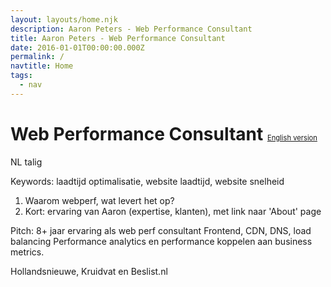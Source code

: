 ```yaml
---
layout: layouts/home.njk
description: Aaron Peters - Web Performance Consultant
title: Aaron Peters - Web Performance Consultant
date: 2016-01-01T00:00:00.000Z
permalink: /
navtitle: Home
tags:
  - nav
---
```

# Web Performance Consultant <small style="font-size: 40%; font-weight: 400">[English version](/en/)</small>

NL talig

Keywords: laadtijd optimalisatie, website laadtijd, website snelheid

1. Waarom webperf, wat levert het op?
2. Kort: ervaring van Aaron (expertise, klanten), met link naar 'About' page

Pitch:
8+ jaar ervaring als web perf consultant
Frontend, CDN, DNS, load balancing
Performance analytics en performance koppelen aan business metrics.

Hollandsnieuwe, Kruidvat en Beslist.nl
